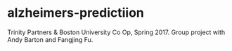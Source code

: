 # alzheimers-predictiion
Trinity Partners & Boston University Co Op, Spring 2017. Group project with Andy Barton and Fangjing Fu.
